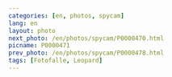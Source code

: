 ```yaml
---
categories: [en, photos, spycam]
lang: en
layout: photo
next_photo: /en/photos/spycam/P0000470.html
picname: P0000471
prev_photo: /en/photos/spycam/P0000478.html
tags: [Fotofalle, Leopard]
---
```

